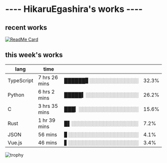 # ---- HikaruEgashira's works ----

## recent works

[![ReadMe Card](https://github-readme-stats.vercel.app/api/pin/?username=twin-te&repo=twinte-front)](https://github.com/twin-te/twinte-front)

## this week's works

| lang        | time           |                       |        |
| ----------- | -------------- | --------------------- | ------ |
| TypeScript  | 7 hrs 26 mins  | ██████▊░░░░░░░░░░░░░░ |  32.3% |
| Python      | 6 hrs 2 mins   | █████▍░░░░░░░░░░░░░░░ |  26.2% |
| C           | 3 hrs 35 mins  | ███▎░░░░░░░░░░░░░░░░░ |  15.6% |
| Rust        | 1 hr 39 mins   | █▌░░░░░░░░░░░░░░░░░░░ |   7.2% |
| JSON        | 56 mins        | ▊░░░░░░░░░░░░░░░░░░░░ |   4.1% |
| Vue.js      | 46 mins        | ▋░░░░░░░░░░░░░░░░░░░░ |   3.4% |

![trophy](https://github-profile-trophy.vercel.app/?username=HikaruEgashira&theme=flat)
